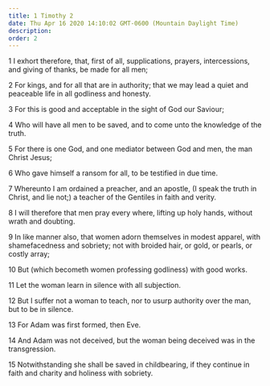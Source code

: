 ```yaml
---
title: 1 Timothy 2
date: Thu Apr 16 2020 14:10:02 GMT-0600 (Mountain Daylight Time)
description: 
order: 2
---
```


<p>
  1 I exhort therefore, that, first of all, supplications, prayers,
  intercessions, and giving of thanks, be made for all men;
</p>
<p>
  2 For kings, and for all that are in authority; that we may lead a quiet and
  peaceable life in all godliness and honesty.
</p>
<p>3 For this is good and acceptable in the sight of God our Saviour;</p>
<p>
  4 Who will have all men to be saved, and to come unto the knowledge of the
  truth.
</p>
<p>
  5 For there is one God, and one mediator between God and men, the man Christ
  Jesus;
</p>
<p>6 Who gave himself a ransom for all, to be testified in due time.</p>
<p>
  7 Whereunto I am ordained a preacher, and an apostle, (I speak the truth in
  Christ, and lie not;) a teacher of the Gentiles in faith and verity.
</p>
<p>
  8 I will therefore that men pray every where, lifting up holy hands, without
  wrath and doubting.
</p>
<p>
  9 In like manner also, that women adorn themselves in modest apparel, with
  shamefacedness and sobriety; not with broided hair, or gold, or pearls, or
  costly array;
</p>
<p>10 But (which becometh women professing godliness) with good works.</p>
<p>11 Let the woman learn in silence with all subjection.</p>
<p>
  12 But I suffer not a woman to teach, nor to usurp authority over the man, but
  to be in silence.
</p>
<p>13 For Adam was first formed, then Eve.</p>
<p>
  14 And Adam was not deceived, but the woman being deceived was in the
  transgression.
</p>
<p>
  15 Notwithstanding she shall be saved in childbearing, if they continue in
  faith and charity and holiness with sobriety.
</p>

